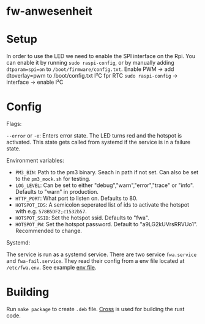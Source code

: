 # fw-anwesenheit

# Setup 

In order to use the LED we need to enable the SPI interface on the Rpi. 
You can enable it by running `sudo raspi-config`, or by manually adding `dtparam=spi=on` to `/boot/firmware/config.txt`.
Enable PWM ->  add dtoverlay=pwm to /boot/config.txt
I²C fpr RTC `sudo raspi-config` -> interface -> enable I²C

# Config 

Flags:

`--error` or `-e`: Enters error state. The LED turns red and the hotspot is activated. This state gets called from systemd if the service is in a failure state.

Environment variables:

- `PM3_BIN`: Path to the pm3 binary. Seach in path if not set. Can also be set to the `pm3_mock.sh` for testing.
- `LOG_LEVEL`: Can be set to either "debug","warn","error","trace" or "info". Defaults to "warn" in production.
- `HTTP_PORT`: What port to listen on. Defaults to 80.
- `HOTSPOT_IDS`: A semicolon seperated list of ids to activate the hotspot with e.g. `578B5DF2;c1532b57`.
- `HOTSPOT_SSID`: Set the hotspot ssid. Defaults to "fwa".
- `HOTSPOT_PW`: Set the hotspot password. Default to "a9LG2kUVrsRRVUo1". Recommended to change.

Systemd:

The service is run as a systemd service. There are two service `fwa.service` and `fwa-fail.service`. They read their config 
from a env file located at `/etc/fwa.env`. See example [env file](service/fwa.env).

# Building

Run `make package` to create `.deb` file. [Cross](https://github.com/cross-rs/cross) is used for building the rust code.
